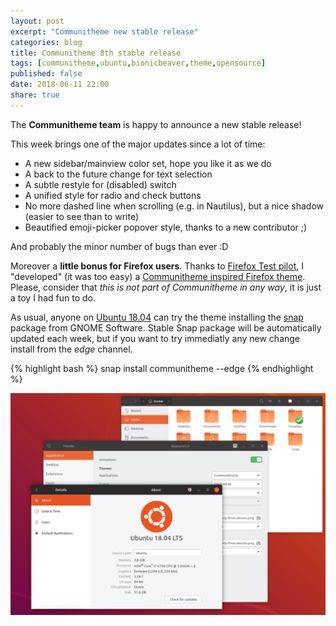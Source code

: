 ```yaml
---
layout: post
excerpt: "Communitheme new stable release"
categories: blog
title: Communitheme 8th stable release
tags: [communitheme,ubuntu,bionicbeaver,theme,opensource]
published: false
date: 2018-06-11 22:00
share: true
---
```


The **Communitheme team** is happy to announce a new stable release!

This week brings one of the major updates since a lot of time:

- A new sidebar/mainview color set, hope you like it as we do
- A back to the future change for text selection
- A subtle restyle for (disabled) switch
- A unified style for radio and check buttons
- No more dashed line when scrolling (e.g. in Nautilus), but a nice shadow (easier to see than to write)
- Beautified emoji-picker popover style, thanks to a new contributor ;)

And probably the minor number of bugs than ever :D


Moreover a **little bonus for Firefox users**.
Thanks to [Firefox Test pilot](https://testpilot.firefox.com/), I "developed" (it was too easy) a [Communitheme inspired Firefox theme](https://color.firefox.com/?theme=XQAAAALtAAAAAAAAAABBKYhm849SCiazH1KEGccwS-xNVAWBveAusLC2VAlvlSjJ6UJSeqAgCYbdwa_-rV70IROd68eEot6ey6DBD6clRBXp1e7Wbm3jkhhZsTB6iGtxUNA9rD_f7WkYu4v4RFB_XR74DFyPAFWYVQkUMNbL2Mo2sQa9jDMc35kqQOoJm4_aT6Dkc9xrEV6O_-5hkDwOlMzIcFLFRtRxRaGEyH-y4Be72Vgc9j_f_vkOgA). Please, consider that *this is not part of Communitheme in any way*, it is just a toy I had fun to do.


As usual, anyone on [Ubuntu 18.04](https://www.ubuntu.com/download/desktop) can try the theme installing the [snap](https://snapcraft.io/communitheme) package from GNOME Software.
Stable Snap package will be automatically updated each week, but if you want to try immediatly any new change install from the *edge* channel.

{% highlight bash %}
snap install communitheme --edge
{% endhighlight %}

![communitheme-8th-release-pic](/images/ubuntu-communitheme-2.png)
